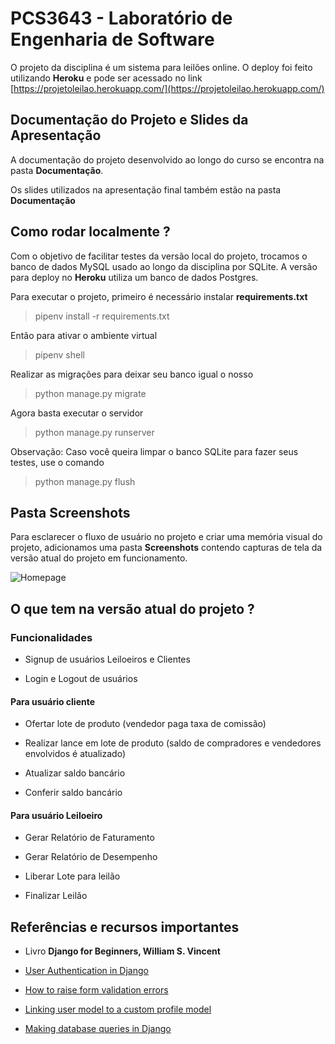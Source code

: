 # PCS3643 - Laboratório de Engenharia de Software

O projeto da disciplina é um sistema para leilões online. O deploy foi feito utilizando **Heroku** e pode ser acessado no link [https://projetoleilao.herokuapp.com/](https://projetoleilao.herokuapp.com/)

## Documentação do Projeto e Slides da Apresentação

A documentação do projeto desenvolvido ao longo do curso se encontra na pasta **Documentação**.

Os slides utilizados na apresentação final também estão na pasta **Documentação**

## Como rodar localmente ?

Com o objetivo de facilitar testes da versão local do projeto, trocamos o banco de dados MySQL usado ao longo da disciplina por SQLite. A versão para deploy no **Heroku** utiliza um banco de dados Postgres.

Para executar o projeto, primeiro é necessário instalar **requirements.txt**

> pipenv install -r requirements.txt

Então para ativar o ambiente virtual

> pipenv shell

Realizar as migrações para deixar seu banco igual o nosso

> python manage.py migrate

Agora basta executar o servidor

> python manage.py runserver

Observação: Caso você queira limpar o banco SQLite para fazer seus testes, use o comando 

> python manage.py flush

## Pasta Screenshots

Para esclarecer o fluxo de usuário no projeto e criar uma memória visual do projeto, adicionamos uma pasta **Screenshots** contendo capturas de tela da versão atual do projeto em funcionamento.

![Homepage](Screenshots/homepage.png)

## O que tem na versão atual do projeto ?

### Funcionalidades

- Signup de usuários Leiloeiros e Clientes

- Login e Logout de usuários

#### Para usuário cliente

- Ofertar lote de produto (vendedor paga taxa de comissão)

- Realizar lance em lote de produto (saldo de compradores e vendedores envolvidos é atualizado) 

- Atualizar saldo bancário

- Conferir saldo bancário

#### Para usuário Leiloeiro

- Gerar Relatório de Faturamento

- Gerar Relatório de Desempenho

- Liberar Lote para leilão

- Finalizar Leilão

## Referências e recursos importantes

- Livro **Django for Beginners, William S. Vincent**

- [User Authentication in Django](https://docs.djangoproject.com/en/3.2/topics/auth/)

- [How to raise form validation errors](https://docs.djangoproject.com/en/dev/topics/forms/modelforms/#overriding-the-clean-method)

- [Linking user model to a custom profile model](https://prog.world/one-to-one-relationship-linking-a-user-model-to-a-custom-profile-model-in-django/)

- [Making database queries in Django](https://docs.djangoproject.com/en/3.2/topics/db/queries/)
